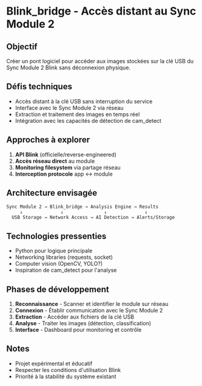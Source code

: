 # Blink_bridge - Accès distant au Sync Module 2

## Objectif
Créer un pont logiciel pour accéder aux images stockées sur la clé USB du Sync Module 2 Blink sans déconnexion physique.

## Défis techniques
- Accès distant à la clé USB sans interruption du service
- Interface avec le Sync Module 2 via réseau
- Extraction et traitement des images en temps réel
- Intégration avec les capacités de détection de cam_detect

## Approches à explorer
1. **API Blink** (officielle/reverse-engineered)
2. **Accès réseau direct** au module
3. **Monitoring filesystem** via partage réseau
4. **Interception protocole** app ↔ module

## Architecture envisagée
```
Sync Module 2 → Blink_bridge → Analysis Engine → Results
     ↓              ↓               ↓              ↓
  USB Storage → Network Access → AI Detection → Alerts/Storage
```

## Technologies pressenties
- Python pour logique principale
- Networking libraries (requests, socket)
- Computer vision (OpenCV, YOLO?)
- Inspiration de cam_detect pour l'analyse

## Phases de développement
1. **Reconnaissance** - Scanner et identifier le module sur réseau
2. **Connexion** - Établir communication avec le Sync Module 2
3. **Extraction** - Accéder aux fichiers de la clé USB
4. **Analyse** - Traiter les images (détection, classification)
5. **Interface** - Dashboard pour monitoring et contrôle

## Notes
- Projet expérimental et éducatif
- Respecter les conditions d'utilisation Blink
- Priorité à la stabilité du système existant